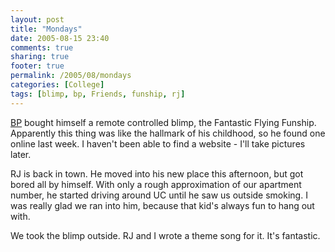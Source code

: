 ```yaml
---
layout: post
title: "Mondays"
date: 2005-08-15 23:40
comments: true
sharing: true
footer: true
permalink: /2005/08/mondays
categories: [College]
tags: [blimp, bp, Friends, funship, rj]
---
```

<a href="http://www.blogbp.com/">BP</a> bought himself a remote controlled blimp, the Fantastic Flying Funship.  Apparently this thing was like the hallmark of his childhood, so he found one online last week.  I haven't been able to find a website - I'll take pictures later.

RJ is back in town.  He moved into his new place this afternoon, but got bored all by himself.  With only a rough approximation of our apartment number, he started driving around UC until he saw us outside smoking.  I was really glad we ran into him, because that kid's always fun to hang out with.

We took the blimp outside.  RJ and I wrote a theme song for it.  It's fantastic.
